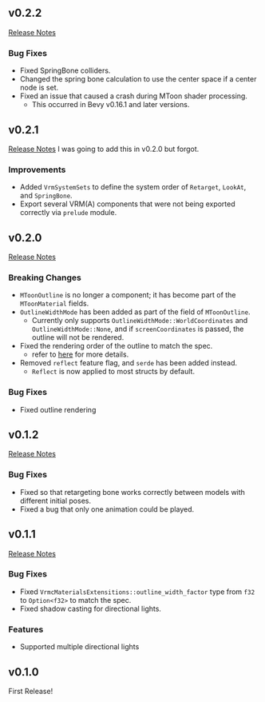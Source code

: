 ## v0.2.2
[Release Notes](https://github.com/not-elm/bevy_vrm1/releases/tag/v0.2.2)

### Bug Fixes

- Fixed SpringBone colliders.
- Changed the spring bone calculation to use the center space if a center node is set.
- Fixed an issue that caused a crash during MToon shader processing.
  - This occurred in Bevy v0.16.1 and later versions.

## v0.2.1

[Release Notes](https://github.com/not-elm/bevy_vrm1/releases/tag/v0.2.1)
I was going to add this in v0.2.0 but forgot.

### Improvements

- Added `VrmSystemSets` to define the system order of `Retarget`, `LookAt`, and `SpringBone`.
- Export several VRM(A) components that were not being exported correctly via `prelude` module.

## v0.2.0

[Release Notes](https://github.com/not-elm/bevy_vrm1/releases/tag/v0.2.0)

### Breaking Changes

- `MToonOutline` is no longer a component; it has become part of the `MToonMaterial` fields.
- `OutlineWidthMode` has been added as part of the field of `MToonOutline`.
    - Currently only supports `OutlineWidthMode::WorldCoordinates` and `OutlineWidthMode::None`, and if
      `screenCoordinates` is passed, the outline will not be rendered.
- Fixed the rendering order of the outline to match the spec.
    - refer to [here](https://github.com/vrm-c/vrm-specification/blob/master/specification/VRMC_materials_mtoon-1.0/README.md#rendering)
      for more details.
- Removed `reflect` feature flag, and `serde` has been added instead.
    - `Reflect` is now applied to most structs by default.

### Bug Fixes

- Fixed outline rendering

## v0.1.2

[Release Notes](https://github.com/not-elm/bevy_vrm1/releases/tag/v0.1.2)

### Bug Fixes

- Fixed so that retargeting bone works correctly between models with different initial poses.
- Fixed a bug that only one animation could be played.

## v0.1.1

[Release Notes](https://github.com/not-elm/bevy_vrm1/releases/tag/v0.1.1)

### Bug Fixes

- Fixed `VrmcMaterialsExtensitions::outline_width_factor` type from `f32` to `Option<f32>` to match the spec.
- Fixed shadow casting for directional lights.

### Features

- Supported multiple directional lights

## v0.1.0

First Release!